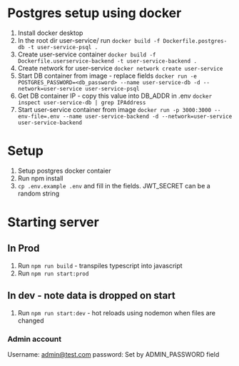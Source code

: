 # Postgres setup using docker

1. Install docker desktop
2. In the root dir user-service/ run `docker build -f Dockerfile.postgres-db -t user-service-psql .`
3. Create user-service container
   `docker build -f Dockerfile.userservice-backend -t user-service-backend .`
4. Create network for user-service 
   `docker network create user-service`
5. Start DB container from image - replace fields 
   `docker run -e POSTGRES_PASSWORD=<db_password> --name user-service-db -d --network=user-service user-service-psql`
6. Get DB container IP - copy this value into DB_ADDR in .env
   `docker inspect user-service-db | grep IPAddress`
7. Start user-service container from image
   `docker run -p 3000:3000 --env-file=.env --name user-service-backend -d --network=user-service user-service-backend`

# Setup

1. Setup postgres docker contaier
2. Run npm install
3. `cp .env.example .env` and fill in the fields. JWT_SECRET can be a random string

# Starting server

## In Prod

1. Run `npm run build` - transpiles typescript into javascript
2. Run `npm run start:prod`

## In dev - note data is dropped on start

1. Run `npm run start:dev` - hot reloads using nodemon when files are changed

### Admin account

Username: admin@test.com
password: Set by ADMIN_PASSWORD field
